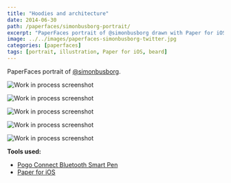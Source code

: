 ```yaml
---
title: "Hoodies and architecture"
date: 2014-06-30
path: /paperfaces/simonbusborg-portrait/
excerpt: "PaperFaces portrait of @simonbusborg drawn with Paper for iOS on an iPad."
image: ../../images/paperfaces-simonbusborg-twitter.jpg
categories: [paperfaces]
tags: [portrait, illustration, Paper for iOS, beard]
---
```


PaperFaces portrait of [@simonbusborg](https://twitter.com/simonbusborg).

![Work in process screenshot](../../images/paperfaces-simonbusborg-process-1-lg.jpg)

![Work in process screenshot](../../images/paperfaces-simonbusborg-process-2-lg.jpg)

![Work in process screenshot](../../images/paperfaces-simonbusborg-process-3-lg.jpg)

![Work in process screenshot](../../images/paperfaces-simonbusborg-process-4-lg.jpg)

![Work in process screenshot](../../images/paperfaces-simonbusborg-process-5-lg.jpg)

**Tools used:**

- [Pogo Connect Bluetooth Smart Pen](https://www.amazon.com/gp/product/B009K448L4/ref=as_li_ss_tl?ie=UTF8&camp=1789&creative=390957&creativeASIN=B009K448L4&linkCode=as2&tag=mademist-20)
- [Paper for iOS](https://paper.bywetransfer.com/)
